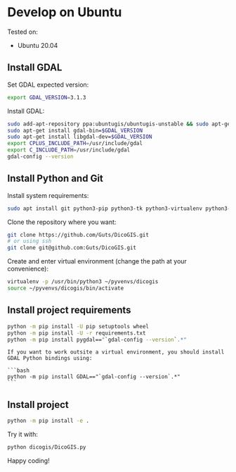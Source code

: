 # Develop on Ubuntu

Tested on:

- Ubuntu 20.04

## Install GDAL

Set GDAL expected version:

```bash
export GDAL_VERSION=3.1.3
```

Install GDAL:

```bash
sudo add-apt-repository ppa:ubuntugis/ubuntugis-unstable && sudo apt-get update
sudo apt-get install gdal-bin=$GDAL_VERSION
sudo apt-get install libgdal-dev=$GDAL_VERSION
export CPLUS_INCLUDE_PATH=/usr/include/gdal
export C_INCLUDE_PATH=/usr/include/gdal
gdal-config --version
```

## Install Python and Git

Install system requirements:

```bash
sudo apt install git python3-pip python3-tk python3-virtualenv python3-venv virtualenv
```

Clone the repository where you want:

```bash
git clone https://github.com/Guts/DicoGIS.git
# or using ssh
git clone git@github.com:Guts/DicoGIS.git
```

Create and enter virtual environment (change the path at your convenience):

```bash
virtualenv -p /usr/bin/python3 ~/pyvenvs/dicogis
source ~/pyvenvs/dicogis/bin/activate
```

## Install project requirements

```bash
python -m pip install -U pip setuptools wheel
python -m pip install -U -r requirements.txt
python -m pip install pygdal=="`gdal-config --version`.*"
```

````{note}
If you want to work outsite a virtual environment, you should install GDAL Python bindings using:

```bash
python -m pip install GDAL=="`gdal-config --version`.*"
```
````

## Install project

```bash
python -m pip install -e .
```

Try it with:

```bash
python dicogis/DicoGIS.py
```

Happy coding!
